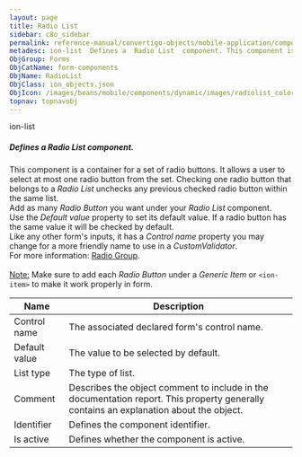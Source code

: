 ```yaml
---
layout: page
title: Radio List
sidebar: c8o_sidebar
permalink: reference-manual/convertigo-objects/mobile-application/components/form-components/radio-list/
metadesc: ion-list  Defines a  Radio List  component. This component is a container for a set of radio buttons. It allows a user to select at most one radio but
ObjGroup: Forms
ObjCatName: form-components
ObjName: RadioList
ObjClass: ion_objects.json
ObjIcon: /images/beans/mobile/components/dynamic/images/radiolist_color_32x32.png
topnav: topnavobj
---
```

ion-list<br/>

##### Defines a <i>Radio List</i> component.<br/>
This component is a container for a set of radio buttons. It allows a user to select at most one radio button from the set. Checking one radio button that belongs to a <i>Radio List</i> unchecks any previous checked radio button within the same list.<br/>
Add as many <i>Radio Button</i> you want under your <i>Radio List</i> component.<br/>
Use the <i>Default value</i> property to set its default value. If a radio button has the same value it will be checked by default.<br/>
Like any other form's inputs, it has a <i>Control name</i> property you may change for a more friendly name to use in a <i>CustomValidator</i>.<br/>
 For more information: <a href='https://ionicframework.com/docs/v3/api/components/radio/RadioGroup/'>Radio Group</a>.<br/>
<br/>
<span class='orangetwinsoft'><u>Note:</u></span> Make sure to add each <i>Radio Button</i> under a <i>Generic Item</i> or <code>&lt;ion-item&gt;</code> to make it work properly in form.

Name | Description 
--- | ---
Control name | The associated declared form's control name.
Default value | The value to be selected by default.
List type | The type of list.
Comment | Describes the object comment to include in the documentation report.  This property generally contains an explanation about the object. 
Identifier | Defines the component identifier.  
Is active | Defines whether the component is active. 

